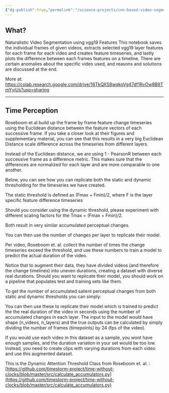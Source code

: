 ```yaml
---
{"dg-publish":true,"permalink":"/science-projects/cnn-based-video-segmentation/"}
---
```


## What?

Naturalistic Video Segmentation using vgg19 Features
This notebook saves the individual frames of given videos, extracts selected vgg19 layer features for each frame for each video and creates feature timeseries, and lastly plots the difference between each frames features on a timeline.
There are certain anomalies about the specific video used, and reasons and solutions are discussed at the end.

More at:
https://colab.research.google.com/drive/16TkQXS8wqkoVg47df1RvOw8B9TmYyjUs?usp=sharing

---
## Time Perception

Roseboom et al build up the frame by frame feature change timeseries using the Euclidean distance between the feature vectors of each successive frame. If you take a closer look at their figures and supplementary material, you can see that this results in a very big Euclidean Distance scale difference across the timeseries from different layers.

Instead of the Euclidean distance, we are using 1 - PearsonR between each successive frame as a difference metric. This makes sure that the differences are normalized for each layer and are more comparable to one another.

Below, you can see how you can replicate both the static and dynamic thresholding for the timeseries we have created.

The static threshold is defined as (Fmax + Fmin)/2, where F is the layer specific feature difference timeseries

Should you consider using the dynamic threshold, please experiment with different scaling factors for the Tmax = (Fmax + Fmin)/2.

Both result in very similar accumulated perceptual changes.

You can then use the number of changes per layer to replicate their model.

Per video, Roseboom et. al. collect the number of times the change timeseries exceed the threshold, and use these numbers to train a model to predict the actual duration of the video.

Notice that to augment their data, they have divided videos (and therefore the change timelines) into uneven durations, creating a dataset with diverse real durations. Should you want to replicate their model, you should work on a pipeline that populates test and training sets like them.

To get the number of accumulated salient perceptual changes from both static and dynamic thresholds you can simply:

You can then use these to replicate their model which is trained to predict the the real duration of the video in seconds using the number of accumulated changes in each layer. The input to the model would have shape (n_videos, n_layers) and the true outputs can be calculated by simply dividing the number of frames (timepoints) by 24 (fps of the video).

If you would use each video in this dataset as a sample, you wont have enough samples, and the duration variation in your set would be too low. Instead, you need to create clips with varying durations from each video and use this augmented dataset.

This is the Dynamic Attention Threshold Class from Roseboom et. al. : [https://github.com/timestorm-project/time-without-clocks/blob/master/src/calculate_accumulators.py](https://github.com/timestorm-project/time-without-clocks/blob/master/src/calculate_accumulators.py)

